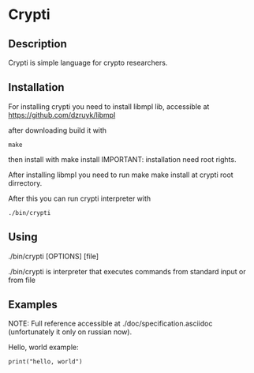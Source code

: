 Crypti
=====

Description
-----------

Crypti is simple language for crypto researchers.

Installation
------------
For installing crypti you need to install libmpl lib,
accessible at https://github.com/dzruyk/libmpl

after downloading build it with

    make

then install with
    make install
IMPORTANT: installation need root rights.

After installing libmpl you need to run
    make
    make install
at crypti root dirrectory.

After this you can run crypti interpreter with

    ./bin/crypti

Using
------

./bin/crypti [OPTIONS] [file]

./bin/crypti is interpreter that executes commands from standard input or from file

Examples
-------

NOTE: Full reference accessible at ./doc/specification.asciidoc (unfortunately it only on russian now).

Hello, world example:

    print("hello, world")


